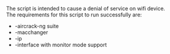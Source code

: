 The script is intended to cause a denial of service on wifi device. <br />
The requirements for this script to run successfully are: <br />
* -aircrack-ng suite 
* -macchanger 
* -ip 
* -interface with monitor mode support
